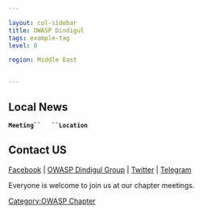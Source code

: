 ```yaml
---

layout: col-sidebar
title: OWASP Dindigul
tags: example-tag
level: 0

region: Middle East


---
```

## Local News

**`Meeting``   ``Location`**

## Contact US

[Facebook](https://www.facebook.com/owaspdindigul) | [OWASP Dindigul
Group](https://www.facebook.com/groups/840437366300374/) |
[Twitter](https://twitter.com/owaspdindigul) |
[Telegram](https://t.me/owaspdindigul)

Everyone is welcome to join us at our chapter meetings.

[Category:OWASP Chapter](Category:OWASP_Chapter "wikilink")
